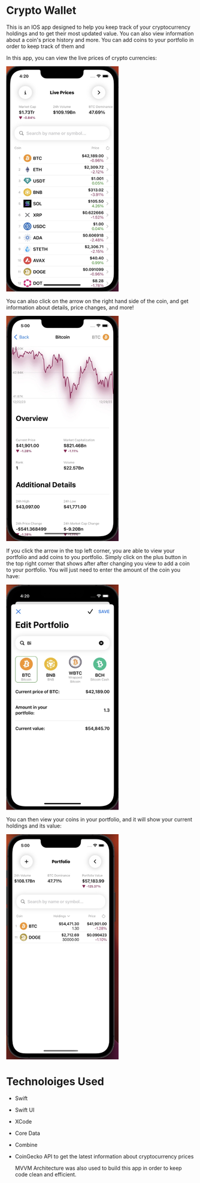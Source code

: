 # Crypto Wallet
This is an IOS app designed to help you keep track of your cryptocurrency holdings and to get their most updated value. You can also view information about a coin's price history and more. You can add coins to your portfolio in order to keep track of them and 

In this app, you can view the live prices of crypto currencies: 

<img src="https://github.com/varuhn36/Crypto-Wallet-Portfolio/blob/main/Images/Live%20Prices.jpeg" alt="Live Prices" width="300" height="600">

You can also click on the arrow on the right hand side of the coin, and get information about details, price changes, and more!

<img src="https://github.com/varuhn36/Crypto-Wallet-Portfolio/blob/main/Images/Coin%20Details.jpeg" alt="Coin Details" width="300" height="600">

If you click the arrow in the top left corner, you are able to view your portfolio and add coins to you portfolio. Simply click on the plus button in the top right corner that shows after after changing you view to add a coin to your portfolio. You will just need to enter the amount of the coin you have:

<img src="https://github.com/varuhn36/Crypto-Wallet-Portfolio/blob/main/Images/Edit%20Portfolio.jpeg" alt="Portfolio View" width="300" height="600">

You can then view your coins in your portfolio, and it will show your current holdings and its value:

<img src="https://github.com/varuhn36/Crypto-Wallet-Portfolio/blob/main/Images/Portfolio%20View.jpeg" alt="Portfolio View" width="300" height="600">

# Technoloiges Used
- Swift
- Swift UI
- XCode
- Core Data
- Combine
- CoinGecko API to get the latest information about cryptocurrency prices

  MVVM Architecture was also used to build this app in order to keep code clean and efficient.




